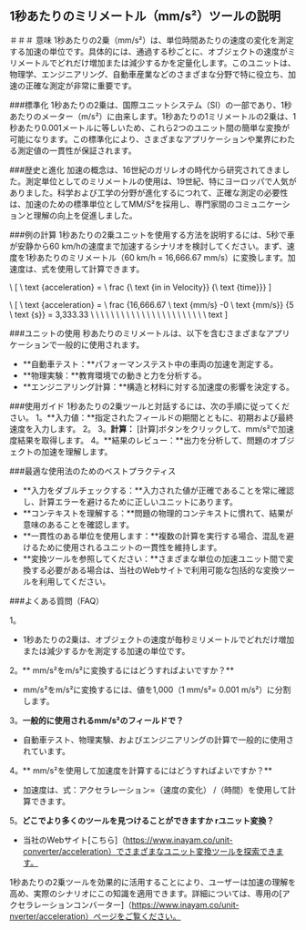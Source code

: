 ## 1秒あたりのミリメートル（mm/s²）ツールの説明

＃＃＃ 意味
1秒あたりの2乗（mm/s²）は、単位時間あたりの速度の変化を測定する加速の単位です。具体的には、通過する秒ごとに、オブジェクトの速度がミリメートルでどれだけ増加または減少するかを定量化します。このユニットは、物理学、エンジニアリング、自動車産業などのさまざまな分野で特に役立ち、加速の正確な測定が非常に重要です。

###標準化
1秒あたりの2乗は、国際ユニットシステム（SI）の一部であり、1秒あたりのメーター（m/s²）に由来します。1秒あたりの1ミリメートルの2乗は、1秒あたり0.001メートルに等しいため、これら2つのユニット間の簡単な変換が可能になります。この標準化により、さまざまなアプリケーションや業界にわたる測定値の一貫性が保証されます。

###歴史と進化
加速の概念は、16世紀のガリレオの時代から研究されてきました。測定単位としてのミリメートルの使用は、19世紀、特にヨーロッパで人気がありました。科学および工学の分野が進化するにつれて、正確な測定の必要性は、加速のための標準単位としてMM/S²を採用し、専門家間のコミュニケーションと理解の向上を促進しました。

###例の計算
1秒あたりの2乗ユニットを使用する方法を説明するには、5秒で車が安静から60 km/hの速度まで加速するシナリオを検討してください。まず、速度を1秒あたりのミリメートル（60 km/h = 16,666.67 mm/s）に変換します。加速度は、式を使用して計算できます。

\ [
\ text {acceleration} = \ frac {\ text {in in Velocity}} {\ text {time}}}
\]

\ [
\ text {acceleration} = \ frac {16,666.67 \ text {mm/s} -0 \ text {mm/s}} {5 \ text {s}} = 3,333.33 \ \ \ \ \ \ \ \ \ \ \ \ \ \ \ \ \ \ \ \ \ \ \ text
\]

###ユニットの使用
秒あたりのミリメートルは、以下を含むさまざまなアプリケーションで一般的に使用されます。
-  **自動車テスト：**パフォーマンステスト中の車両の加速を測定する。
-  **物理実験：**教育環境での動きと力を分析する。
-  **エンジニアリング計算：**構造と材料に対する加速度の影響を決定する。

###使用ガイド
1秒あたりの2乗ツールと対話するには、次の手順に従ってください。
1。**入力値：**指定されたフィールドの期間とともに、初期および最終速度を入力します。
2。
3。**計算：** [計算]ボタンをクリックして、mm/s²で加速度結果を取得します。
4。**結果のレビュー：**出力を分析して、問題のオブジェクトの加速を理解します。

###最適な使用法のためのベストプラクティス
-  **入力をダブルチェックする：**入力された値が正確であることを常に確認し、計算エラーを避けるために正しいユニットにあります。
-  **コンテキストを理解する：**問題の物理的コンテキストに慣れて、結果が意味のあることを確認します。
-  **一貫性のある単位を使用します：**複数の計算を実行する場合、混乱を避けるために使用されるユニットの一貫性を維持します。
-  **変換ツールを参照してください：**さまざまな単位の加速ユニット間で変換する必要がある場合は、当社のWebサイトで利用可能な包括的な変換ツールを利用してください。

###よくある質問（FAQ）

1。
-  1秒あたりの2乗は、オブジェクトの速度が毎秒ミリメートルでどれだけ増加または減少するかを測定する加速の単位です。

2。** mm/s²をm/s²に変換するにはどうすればよいですか？**
-  mm/s²をm/s²に変換するには、値を1,000（1 mm/s²= 0.001 m/s²）に分割します。

3。**一般的に使用されるmm/s²のフィールドで？**
- 自動車テスト、物理実験、およびエンジニアリングの計算で一般的に使用されています。

4。** mm/s²を使用して加速度を計算するにはどうすればよいですか？**
- 加速度は、式：アクセラレーション=（速度の変化） /（時間）を使用して計算できます。

5。**どこでより多くのツールを見つけることができますか rユニット変換？**
- 当社のWebサイト[こちら]（https://www.inayam.co/unit-converter/acceleration）でさまざまなユニット変換ツールを探索できます。

1秒あたりの2乗ツールを効果的に活用することにより、ユーザーは加速の理解を高め、実際のシナリオにこの知識を適用できます。詳細については、専用の[アクセラレーションコンバーター]（https://www.inayam.co/unit-nverter/acceleration）ページをご覧ください。